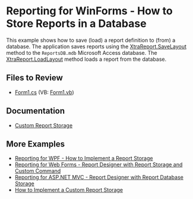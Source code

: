 # Reporting for WinForms - How to Store Reports in a Database


This example shows how to save (load) a report definition to (from) a database. The application saves reports using the [XtraReport.SaveLayout](http://docs.devexpress.devx/XtraReports/DevExpress.XtraReports.UI.XtraReport.SaveLayout.overloads) method to the `ReportsDB.mdb` Microsoft Access database. The [XtraReport.LoadLayout](http://docs.devexpress.devx/XtraReports/DevExpress.XtraReports.UI.XtraReport.LoadLayout(System.IO.Stream)) method loads a report from the database.

## Files to Review

* [Form1.cs](./CS/Form1.cs) (VB: [Form1.vb](./VB/Form1.vb))
## Documentation

* [Custom Report Storage](http://docs.devexpress.devx/XtraReports/10001/detailed-guide-to-devexpress-reporting/store-and-distribute-reports/store-report-layouts-and-documents/custom-report-storage)

## More Examples

- [Reporting for WPF - How to Implement a Report Storage](https://github.com/DevExpress-Examples/Reporting_wpf-end-user-report-designer-how-to-implement-a-report-storage-t292945)
- [Reporting for Web Forms - Report Designer with Report Storage and Custom Command](https://github.com/DevExpress-Examples/reporting-web-forms-designer-storage)
- [Reporting for ASP.NET MVC - Report Designer with Report Database Storage](https://github.com/DevExpress-Examples/reporting-web-mvc-db-storage)
- [How to Implement a Custom Report Storage](https://github.com/DevExpress-Examples/reporting-winforms-custom-report-storage) 
